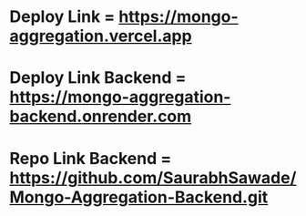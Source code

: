 # Deploy Link = https://mongo-aggregation.vercel.app



# Deploy Link Backend = https://mongo-aggregation-backend.onrender.com



# Repo Link Backend = https://github.com/SaurabhSawade/Mongo-Aggregation-Backend.git